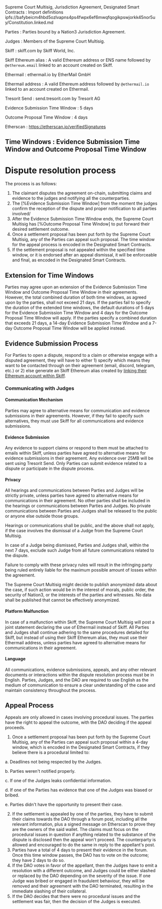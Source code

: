 Supreme Court Multisig, Jurisdiction Agreement, Designated Smart Contracts
: Import definitions ipfs://bafybeicm4hbd5ozlvapns4ps4fwpx6ef6mwqfqogikpswjorkk45nor5uy/Constitution.linked.md

Parties
: Parties bound by a Nation3 Jurisdiction Agreement.

Judges
: Members of the Supreme Court Multisig.

Skiff
: skiff.com by Skiff World, Inc.

Skiff Ethereum alias
: A valid Ethereum address or ENS name followed by `@ethereum.email` linked to an account created on Skiff.

Ethermail
: ethermail.io by EtherMail GmbH

Ethermail address
: A valid Ethereum address followed by `@ethermail.io` linked to an account created on Ethermail.

Tresorit Send
: send.tresorit.com by Tresorit AG

Evidence Submission Time Window
: 5 days

Outcome Proposal Time Window
: 4 days

Etherscan
: https://etherscan.io/verifiedSignatures

Time Windows
: Evidence Submission Time Window and Outcome Proposal Time Window
---

# Dispute resolution process

The process is as follows:

1. The claimant disputes the agreement on-chain, submitting claims and evidence to the judges and notifying all the counterparties.
2. The [%Evidence Submission Time Window] from the moment the judges confirm the reception of the dispute and proper notification to all parties involved/
3. After the Evidence Submission Time Window ends, the Supreme Court Multisig has [%Outcome Proposal Time Window] to put forward their desired settlement outcome.
4. Once a settlement proposal has been put forth by the Supreme Court Multisig, any of the Parties can appeal such proposal. The time window for the appeal process is encoded in the Designated Smart Contracts.
5. If the settlement proposal is not appealed within the specified time window, or it is endorsed after an appeal dismissal, it will be enforceable and final, as encoded in the Designated Smart Contracts.

## Extension for Time Windows
Parties may agree upon an extension of the Evidence Submission Time Window and Outcome Proposal Time Window in their agreements. However, the total combined duration of both time windows, as agreed upon by the parties, shall not exceed 21 days. If the parties fail to specify the duration of the extended time windows, the default durations of 5 days for the Evidence Submission Time Window and 4 days for the Outcome Proposal Time Window will apply. If the parties specify a combined duration that exceeds 21 days, a 14-day Evidence Submission Time Window and a 7-day Outcome Proposal Time Window will be applied instead.

## Evidence Submission Process

For Parties to open a dispute, respond to a claim or otherwise engage with a disputed agreement, they will have to either 1) specify which means they want to be contacted through on their agreement (email, discord, telegram, etc.) or 2) else generate an Skiff Ethereum alias created by [linking their Ethereum account within Skiff](https://skiff.com/blog/ethereum-wallet-email). 

### Communicating with Judges

#### Communication Mechanism

Parties may agree to alternative means for communication and evidence submissions in their agreements. However, if they fail to specify such alternatives, they must use Skiff for all communications and evidence submissions.

#### Evidence Submission

Any evidence to support claims or respond to them must be attached to emails within Skiff, unless parties have agreed to alternative means for evidence submissions in their agreement. Any evidence over 25MB will be sent using Tresorit Send. Only Parties can submit evidence related to a dispute or participate in the dispute process.


#### Privacy

All hearings and communications between Parties and Judges will be strictly private, unless parties have agreed to alternative means for communications in their agreement. No other parties shall be included in the hearings or communications between Parties and Judges. No private communications between Parties and Judges shall be released to the public or anyone else outside those groups.

Hearings or communications shall be public, and the above shall not apply, if the case involves the dismissal of a Judge from the Supreme Court Multisig.

In case of a Judge being dismissed, Parties and Judges shall, within the next 7 days, exclude such Judge from all future communications related to the dispute.

Failure to comply with these privacy rules will result in the infringing party being ruled entirely liable for the maximum possible amount of losses within the agreement.

The Supreme Court Multisig might decide to publish anonymized data about the case, if such action would be in the interest of morals, public order, the security of Nation3, or the interests of the parties and witnesses. No data shall be published that cannot be effectively anonymized.

#### Platform Malfunction

In case of a malfunction within Skiff, the Supreme Court Multisig will post a joint statement declaring the use of Ethermail instead of Skiff. All Parties and Judges shall continue adhering to the same procedures detailed for Skiff, but instead of using their Skiff Ethereum alias, they must use their Ethermail address, unless parties have agreed to alternative means for communications in their agreement.

#### Language
All communications, evidence submissions, appeals, and any other relevant documents or interactions within the dispute resolution process must be in English. Parties, Judges, and the DAO are required to use English as the medium of communication to ensure a clear understanding of the case and maintain consistency throughout the process.

## Appeal Process
Appeals are only allowed in cases involving procedural issues. The parties have the right to appeal the outcome, with the DAO deciding if the appeal proceeds.
1. Once a settlement proposal has been put forth by the Supreme Court Multisig, any of the Parties can appeal such proposal within a 4-day window, which is encoded in the Designated Smart Contracts, if they believe there is a procedural limited to:

a. Deadlines not being respected by the Judges.

b. Parties weren't notified properly.

c. If one of the Judges leaks confidential information.

d. If one of the Parties has evidence that one of the Judges was biased or bribed.

e. Parties didn't have the opportunity to present their case.

2. If the settlement is appealed by one of the parties, they have to submit their claims towards the DAO through a forum post, including all the relevant information, plus a signed message on Etherscan to prove they are the owners of the said wallet. The claims must focus on the procedural issues in question if anything related to the substance of the dispute is disclosed then the appeal won't proceed. The counterparty is allowed and encouraged to do the same in reply to the appellant's post.
3. Parties have a total of 4 days to present their evidence in the forum. Once this time window passes, the DAO has to vote on the outcome; they have 2 days to do so.
4. If the DAO votes in favor of the appellant, then the Judges have to emit a resolution with a different outcome, and Judges could be either slashed or replaced by the DAO depending on the severity of the issue. If one Judge was bribed or engaged in fraudulent behaviour, they will be removed and their agreement with the DAO terminated, resulting in the immediate slashing of their collateral.
5. If the DAO decides that there were no procedural issues and the settlement was fair, then the decision of the Judges is executed.

